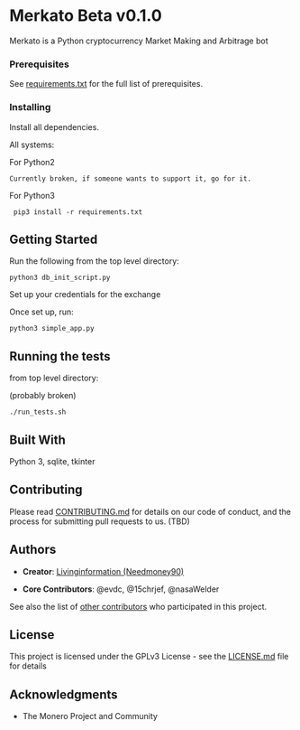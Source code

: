 # Merkato Beta v0.1.0

Merkato is a Python cryptocurrency Market Making and Arbitrage bot

### Prerequisites

See [requirements.txt](https://github.com/livinginformation/merkato/blob/master/requirements.txt) for the full list of prerequisites.

### Installing

Install all dependencies.

All systems:

For Python2
```
Currently broken, if someone wants to support it, go for it.
```
For Python3
```
 pip3 install -r requirements.txt
```
## Getting Started

Run the following from the top level directory:
```
python3 db_init_script.py
```

Set up your credentials for the exchange

Once set up, run:
```
python3 simple_app.py
```

## Running the tests

from top level directory:

(probably broken)
```
./run_tests.sh
```

## Built With

Python 3, sqlite, tkinter

## Contributing

Please read [CONTRIBUTING.md](https://gist.github.com/PurpleBooth/b24679402957c63ec426) for details on our code of conduct, and the process for submitting pull requests to us. (TBD)


## Authors

* **Creator**: [Livinginformation (Needmoney90)](https://github.com/Livinginformation)

* **Core Contributors**: @evdc, @15chrjef, @nasaWelder

See also the list of [other contributors](https://github.com/livinginformation/merkato/graphs/contributors) who participated in this project.

## License

This project is licensed under the GPLv3 License - see the [LICENSE.md](LICENSE.md) file for details

## Acknowledgments

* The Monero Project and Community
